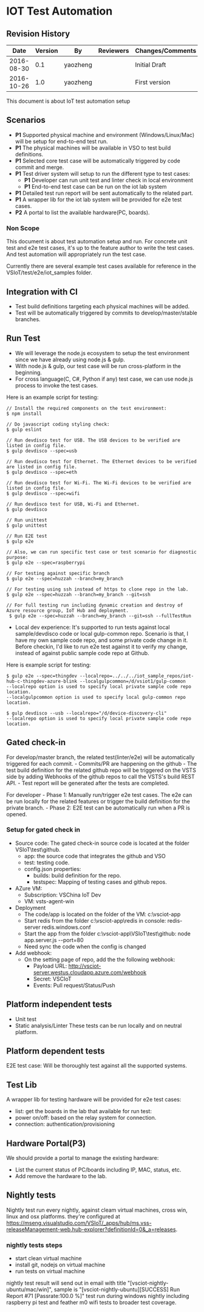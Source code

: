 # IOT Test Automation
## Revision History
|Date  |Version|By|Reviewers|Changes/Comments|
| ---- | ---- | ---- | ---- | ---- |
|2016-08-30|0.1|yaozheng||Initial Draft|
|2016-10-26|1.0|yaozheng||First version|

This document is about IoT test automation setup

## Scenarios
- **P1** Supported physical machine and environment (Windows/Linux/Mac) will be setup for end-to-end test run.
- **P1** The physical machines will be available in VSO to test build definitions.
- **P1** Selected core test case will be automatically triggered by code commit and merge.
- **P1** Test driver system will setup to run the different type to test cases:
    - **P1** Developer can run unit test and linter check in local environment
    - **P1** End-to-end test case can be run on the iot lab system
- **P1** Detailed test run report will be sent automatically to the related part.
- **P1** A wrapper lib for the iot lab system will be provided for e2e test cases.
- **P2** A portal to list the available hardware(PC, boards).

### Non Scope
This document is about test automation setup and run. For concrete unit test and e2e test cases, it's up to the feature author to write the test cases. And test automation will appropriately run the test case.

Currently there are several example test cases available for reference in the VSIoT/test/e2e/iot_samples folder.

## Integration with CI
- Test build definitions targeting each physical machines will be added.
- Test will be automatically triggered by commits to develop/master/stable branches.

## Run Test
- We will leverage the node.js ecosystem to setup the test environment since we have already using node.js & gulp.
- With node.js & gulp, our test case will be run cross-platform in the beginning.
- For cross language(C, C#, Python if any) test case, we can use node.js process to invoke the test cases.

Here is an example script for testing:
```
// Install the required components on the test environment:
$ npm install

// Do javascript coding styling check:
$ gulp eslint

// Run devdisco test for USB. The USB devices to be verified are listed in config file.
$ gulp devdisco --spec=usb

// Run devdisco test for Ethernet. The Ethernet devices to be verified are listed in config file.
$ gulp devdisco --spec=eth

// Run devdisco test for Wi-Fi. The Wi-Fi devices to be verified are listed in config file.
$ gulp devdisco --spec=wifi

// Run devdisco test for USB, Wi-Fi and Ethernet.
$ gulp devdisco

// Run unittest
$ gulp unittest

// Run E2E test
$ gulp e2e

// Also, we can run specific test case or test scenario for diagnostic purpose:
$ gulp e2e --spec=raspberrypi

// For testing against specific branch
$ gulp e2e --spec=huzzah --branch=my_branch

// For testing using ssh instead of https to clone repo in the lab.
$ gulp e2e --spec=huzzah --branch=my_branch --git=ssh

// For full testing run including dynamic creation and destroy of Azure resource group, IoT Hub and deployment.
 $ gulp e2e --spec=huzzah --branch=my_branch --git=ssh --fullTestRun

```

- Local dev experience: It's supported to run tests against local sample/devdisco code or local gulp-common repo. Scenario is that, I have my own sample code repo, and some private code change in it. Before checkin, I'd like to run e2e test against it to verify my change, instead of against public sample code repo at Github.

Here is example script for testing:
```
$ gulp e2e --spec=thingdev --localrepo=../../../iot_sample_repos/iot-hub-c-thingdev-azure-blink --localgulpcommon=/d/vsiot1/gulp-common
--localrepo option is used to specify local private sample code repo location.
--localgulpcommon option is used to specify local gulp-common repo location.

$ gulp devdisco --usb --localrepo="/d/device-discovery-cli"
--localrepo option is used to specify local private sample code repo location.
```

## Gated check-in

For develop/master branch, the related test(linter/e2e) will be automatically triggered for each commit.
    - Commits/PR are happening on the github
    - The test build definition for the related github repo will be triggered on the VSTS side by adding Webhooks of the github repos to call the VSTS's build REST API.
    - Test report will be generated after the tests are completed.

For developer
    - Phase 1: Manually run/trigger e2e test cases. The e2e can be run locally for the related features or trigger the build definition for the private branch.
    - Phase 2: E2E test can be automatically run when a PR is opened.

### Setup for gated check in
- Source code: The gated check-in source code is located at the folder VSIoT\test\github.
    - app: the source code that integrates the github and VSO
    - test: testing code.
    - config.json properties:
        - builds: build definition for the repo.
        - testspec: Mapping of testing cases and github repos.
- AZure VM:
    - Subscription: VSChina IoT Dev
    - VM: vsts-agent-win
- Deployment
    - The code/app is located on the folder of the VM:  c:\vsciot-app
    - Start redis from the folder c:\vsciot-app\redis in console: redis-server redis.windows.conf
    - Start the app from the folder c:\vsciot-app\VSIoT\test\github: node app.server.js --port=80
    - Need sync the code when the config is changed
- Add webhook:
    - On the setting page of repo, add the the following webhook:
        - Payload URL: http://vsciot-server.westus.cloudapp.azure.com/webhook
        - Secret: VSCIoT
        - Events: Pull request/Status/Push

## Platform independent tests
- Unit test
- Static analysis/Linter
These tests can be run locally and on neutral platform.

## Platform dependent tests
E2E test case: Will be thoroughly test against all the supported systems.

## Test Lib
A wrapper lib for testing hardware will be provided for e2e test cases:
- list: get the boards in the lab that available for run test:
- power on/off: based on the relay system for connection.
- connection: authentication/provisioning

## Hardware Portal(P3)
We should provide a portal to manage the existing hardware:
- List the current status of PC/boards including IP, MAC, status, etc.
- Add remove the hardware to the lab.

## Nightly tests

Nightly test run every nightly, against cleam virtual machines, cross win, linux and osx platforms. they're configured at https://mseng.visualstudio.com/VSIoT/_apps/hub/ms.vss-releaseManagement-web.hub-explorer?definitionId=0&_a=releases.

### nightly tests steps
- start clean virtual machine
- install git, nodejs on virtual machine
- run tests on virtual machine

nightly test result will send out in email with title "[vsciot-nightly-ubuntu/mac/win]", sample is "[vsciot-nightly-ubuntu][SUCCESS] Run Report #71 [Passrate:100.0 %]"
test run during windows nightly including raspberry pi test and feather m0 wifi tests to broader test coverage.
